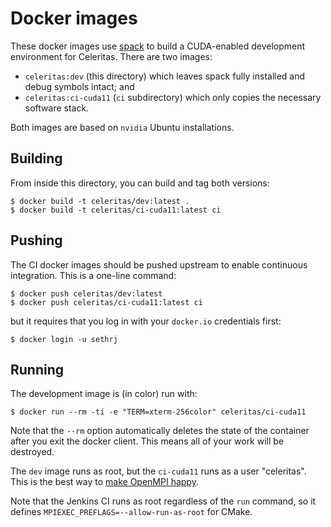 # Docker images

These docker images use [spack](https://github.com/spack/spack) to build a
CUDA-enabled development environment for Celeritas. There are two images:
- `celeritas:dev` (this directory) which leaves spack fully installed and
  debug symbols intact; and
- `celeritas:ci-cuda11` (`ci` subdirectory) which only copies the
  necessary software stack.

Both images are based on `nvidia` Ubuntu installations.

## Building

From inside this directory, you can build and tag both versions:

```console
$ docker build -t celeritas/dev:latest .
$ docker build -t celeritas/ci-cuda11:latest ci
```

## Pushing

The CI docker images should be pushed upstream to enable continuous
integration. This is a one-line command:
```console
$ docker push celeritas/dev:latest
$ docker push celeritas/ci-cuda11:latest ci
```
but it requires that you log in with your `docker.io` credentials first:
```console
$ docker login -u sethrj
```

## Running

The development image is (in color) run with:
```console
$ docker run --rm -ti -e "TERM=xterm-256color" celeritas/ci-cuda11
```
Note that the `--rm` option automatically deletes the state of the container
after you exit the docker client. This means all of your work will be
destroyed.

The `dev` image runs as root, but the `ci-cuda11` runs as a user "celeritas".
This is the best way to [make OpenMPI happy](https://github.com/open-mpi/ompi/issues/4451).

Note that the Jenkins CI runs as root regardless of the `run` command, so it
defines `MPIEXEC_PREFLAGS=--allow-run-as-root` for CMake.

